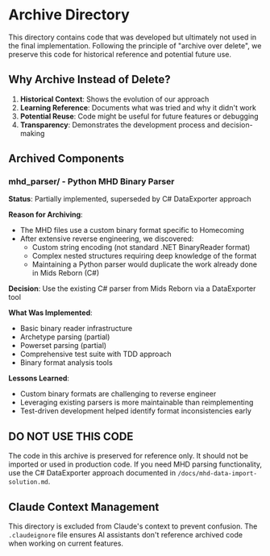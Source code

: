 # Archive Directory

This directory contains code that was developed but ultimately not used in the final implementation. Following the principle of "archive over delete", we preserve this code for historical reference and potential future use.

## Why Archive Instead of Delete?

1. **Historical Context**: Shows the evolution of our approach
2. **Learning Reference**: Documents what was tried and why it didn't work
3. **Potential Reuse**: Code might be useful for future features or debugging
4. **Transparency**: Demonstrates the development process and decision-making

## Archived Components

### mhd_parser/ - Python MHD Binary Parser

**Status**: Partially implemented, superseded by C# DataExporter approach

**Reason for Archiving**:
- The MHD files use a custom binary format specific to Homecoming
- After extensive reverse engineering, we discovered:
  - Custom string encoding (not standard .NET BinaryReader format)
  - Complex nested structures requiring deep knowledge of the format
  - Maintaining a Python parser would duplicate the work already done in Mids Reborn (C#)
  
**Decision**: Use the existing C# parser from Mids Reborn via a DataExporter tool

**What Was Implemented**:
- Basic binary reader infrastructure
- Archetype parsing (partial)
- Powerset parsing (partial)
- Comprehensive test suite with TDD approach
- Binary format analysis tools

**Lessons Learned**:
- Custom binary formats are challenging to reverse engineer
- Leveraging existing parsers is more maintainable than reimplementing
- Test-driven development helped identify format inconsistencies early

## DO NOT USE THIS CODE

The code in this archive is preserved for reference only. It should not be imported or used in production code. If you need MHD parsing functionality, use the C# DataExporter approach documented in `/docs/mhd-data-import-solution.md`.

## Claude Context Management

This directory is excluded from Claude's context to prevent confusion. The `.claudeignore` file ensures AI assistants don't reference archived code when working on current features.
